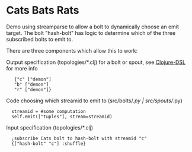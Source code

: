 Cats Bats Rats
===================
Demo using streamparse to allow a bolt to dynamically choose an emit target. The bolt "hash-bolt" has logic to determine which of the three subscribed bolts to emit to.

There are three components which allow this to work:

Output specification (topologies/*.clj) for a bolt or spout, see
[Clojure-DSL](http://storm.apache.org/documentation/Clojure-DSL.html)
for more info
``` ;; streamid ["tuple_key"], the "Cats" bolt will subscribe to the stream of id "c" and so on.
   {"c" ["demon"]
   "b" ["demon"]
   "r" ["demon"]}
```

Code choosing which streamid to emit to (src/bolts/*.py |
src/spouts/*.py)
```
  streamid = #some computation
  self.emit(["tuples"], stream=streamid) 
```

Input specification (topologies/*.clj)
```
  ;subscribe Cats bolt to hash-bolt with streamid "c"
  {["hash-bolt" "c"] :shuffle}
```
